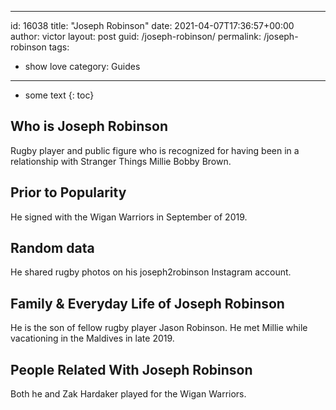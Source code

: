  ---
id: 16038
title: "Joseph Robinson"
date: 2021-04-07T17:36:57+00:00
author: victor
layout: post
guid: /joseph-robinson/
permalink: /joseph-robinson
tags:
 - show love
category: Guides
---

* some text
{: toc}

## Who is Joseph Robinson

Rugby player and public figure who is recognized for having been in a relationship with Stranger Things Millie Bobby Brown. 

## Prior to Popularity

He signed with the Wigan Warriors in September of 2019.

## Random data

He shared rugby photos on his joseph2robinson Instagram account.

## Family & Everyday Life of Joseph Robinson

He is the son of fellow rugby player Jason Robinson. He met Millie while vacationing in the Maldives in late 2019.

## People Related With Joseph Robinson

Both he and Zak Hardaker played for the Wigan Warriors. 
 